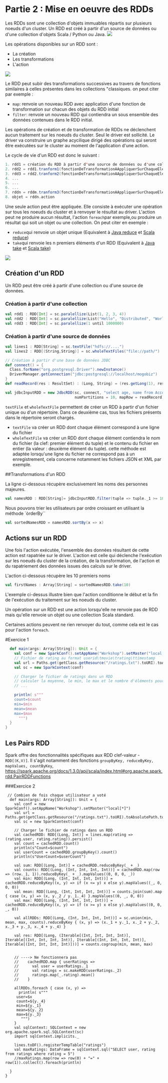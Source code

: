 # Partie 2 : Mise en oeuvre des RDDs


Les RDDs sont une collection d'objets immuables répartis sur plusieurs noeuds d'un cluster. Un RDD est créé à partir d'un source de données ou d'une collection d'objets Scala / Python ou Java.
![](rdd1.jpg)

Les opérations disponibles sur un RDD sont :
+ La création
+ Les transformations
+ L'action

![](rdd2.png)

Le RDD peut subir des transformations successives au travers de fonctions similaires à celles présentes dans les collections "classiques. on peut citer par exemple :

+ ``map``: renvoie un nouveau RDD avec application d'une fonction de transformation sur chacun des objets du RDD initial
+ ``filter``: renvoie un nouveau RDD qui contiendra un sous ensemble des données contenues dans le RDD initial.

Les opérations de création et de transformation de RDDs ne déclenchent aucun traitement sur les noeuds du cluster. Seul le driver est sollicité. Le driver va construire un graphe acycilique dirigé des opérations qui seront être exécutées sur le cluster au moment de l'application d'une action.

Le cycle de vie d'un RDD est donc le suivant :
```scala
1. rdd1 = création du RDD à partir d'une source de données ou d'une collection
2. rdd2 = rdd1.tranform1(fonctionDeTransformationAAppliquerSurChaqueElement)
3. rdd3 = rdd2.tranform2(fonctionDeTransformationAAppliquerSurChaqueElement)
4. ...
5. ...
6. ...
7. rddn = rddm.tranform3(fonctionDeTransformationAAppliquerSurChaqueElement)
8. objet = rddn.action
```
Une seule action peut être appliquée. Elle consiste à exécuter une opération sur tous les noeuds du cluster et à renvoyer le résultat au driver. L'action peut ne produire aucun résultat, l'action ``foreach``par exemple,ou produire un résultat qui soit un objet ou une collection. On peut citer en exemple :
+ ``reduce``qui renvoie un objet unique (Equivalent à  [Java reduce]() et [Scala reduce](http://www.scala-lang.org/api/2.11.4/index.html#scala.collection.immutable.List))
+ ``take``qui renvoie les n premiers éléments d'un RDD (Equivalent à  [Java take]() et [Scala take](http://www.scala-lang.org/api/2.11.4/index.html#scala.collection.immutable.List))

![](rd3.png)

## Création d'un RDD
Un RDD peut être créé à partir d'une collection ou d'une source de données.

### Création à partir d'une collection

```scala
val rdd1 : RDD[Int] = sc.paralellize(List(1, 2, 3, 4))
val rdd2 : RDD[Int] = sc.paralellize(List("Hello", "Distributed", "World"))
val rdd3 : RDD[Int] = sc.paralellize(1 until 1000000)
```

### Création à partir d'une source de données
```scala
val lines1 : RDD[String] = sc.textFile("hdfs://....")
val lines2 : RDD[(String,String)] = sc.wholeTextFiles("file://path/")

// Création à partir d'une base de données JDBC
def connect() = {
  Class.forName("org.postgresql.Driver").newInstance()
  DriverManager.getConnection("jdbc:postgresql://localhost/mogobiz")
}
def readRecord(res : ResultSet) : (Long, String) = (res.getLong(1), res.getString(2))

val jdbcInputRDD = new JdbcRDD(sc, connect, "select age, name from Account offset ? limit ?", lowerBound = 100, upperBound= 20000, 
                               numPartitions = 10, mapRow = readRecord)

```

``textFile`` et ``wholeTextFile`` permettent de créer un RDD à partir d'un fichier unique ou d'un répertoire. Dans ce deuxième cas, tous les fichiers présents dans le répertoire seront chargés.

+ ``textFile`` va créer un RDD dont chaque élément correspond à une ligne du fichier
+ ``wholeTextFile`` va créer un RDD dont chaque élément contiendra le nom du fichier (la clef: premier élément du tuple) et le contenu du fichier en entier (la valeur : deuxième élément du tuple). cette méthode est adaptée lorsqu'une ligne du fichier ne correspond pas à un enregistrement, cela concerne notamment les fichiers JSON et XML par exemple.

##Transformations d'un RDD

La ligne ci-dessous récupère exclusivement les noms des personnes majeures.
```scala
val namesRDD : RDD[String]= jdbcInputRDD.filter(tuple => tuple._1 >= 18).map(_._2)
```

Nous pouvons trier les utilisateurs par ordre croissant en utilisant la méthode `òrderBy``
```scala
val sortedNamesRDD = namesRDD.sortBy(x => x)
```

## Actions sur un RDD
Une fois l'action exécutée, l'ensemble des données résultant de cette action est rapatriée sur le driver. L'action est celle qui déclenche l'exécution sur les noeuds du cluster de la création, de la transformation, de l'action et du rapatriement des données issues des calculs sur le driver.

L'action ci-dessous récupère les 10 premiers noms
```Scala
val firstNames : Array[String] = sortedNamesRDD.take(10)
```
L'exemple ci-dessus illustre bien que l'action conditionne le début et la fin de l'exécution du traitement sur les noeuds du cluster.

Un opération sur un RDD est une action lorsqu'elle ne renvoie pas de RDD mais qu'elle renvoie un objet ou une collection Scala standard.

Certaines actions peuvent ne rien renvoyer du tout, comme cela est le cas pour l'action ``foreach``.


#Exercice 1

```scala
  def main(args: Array[String]): Unit = {
    val conf = new SparkConf().setAppName("Workshop").setMaster("local[*]")
    // Fichier de rating au format userid\tmovie\trating\ttimestamp
    val url = Paths.get(getClass.getResource("/ratings.txt").toURI).toAbsolutePath.toString
    val sc = new SparkContext(conf)

    // Charger le fichier de ratings dans un RDD
    // calculer la moyenne, le min, le max et le nombre d'éléments pour l'utilisateur avec l'id 200
    // ...

    println( s"""
    count=$count
    min=$min
    mean=$mean
    max=$max
      """)
  }
}

```


## Les Pairs RDD
Spark offre des fonctionnalités spécifiques aux RDD clef-valeur - ``RDD[(K,V)]``. Il s'agit notamment des fonctions ``groupByKey, reduceByKey, mapValues, countByKey``, 
https://spark.apache.org/docs/1.3.0/api/scala/index.html#org.apache.spark.rdd.PairRDDFunctions

###Exercice 2
```
 // Combien de fois chaque utilisateur a voté
  def main(args: Array[String]): Unit = {
    val conf = new SparkConf().setAppName("Workshop").setMaster("local[*]")
    val url = Paths.get(getClass.getResource("/ratings.txt").toURI).toAbsolutePath.toString
    val sc = new SparkContext(conf)

    // Charger le fichier de ratings dans un RDD
    val cachedRDD: RDD[(Long, Int)] = lines.map(rating => (rating.user, rating.rating)).persist()
    val count = cachedRDD.count()
    println(s"Count=$count")
    val userCount = cachedRDD.groupByKey().count()
    println(s"UserCount=$userCount")

    val sum: RDD[(Long, Int)] = cachedRDD.reduceByKey(_ + _)
    val counts: RDD[(Long, (Int, Int, Int, Int))] = cachedRDD.map(row => (row._1, 1)).reduceByKey(_ + _).mapValues((0, 0, 0, _))
    val min: RDD[(Long, (Int, Int, Int, Int))] = cachedRDD.reduceByKey((x, y) => if (x <= y) x else y).mapValues((_, 0, 0, 0))
    val mean: RDD[(Long, (Int, Int, Int, Int))] = counts.join(sum).map { case (x, y) => (x, y._2 / y._1._4) }.mapValues((0, _, 0, 0))
    val max: RDD[(Long, (Int, Int, Int, Int))] = cachedRDD.reduceByKey((x, y) => if (x >= y) x else y).mapValues((0, 0, _, 0))

    val allRDDs: RDD[(Long, (Int, Int, Int, Int))] = sc.union(min, mean, max, counts).reduceByKey { (x, y) => (x._1 + y._1, x._2 + y._2, x._3 + y._3, x._4 + y._4) }

    val res: RDD[(Long, (Iterable[(Int, Int, Int, Int)], Iterable[(Int, Int, Int, Int)], Iterable[(Int, Int, Int, Int)], Iterable[(Int, Int, Int, Int)]))] = counts.cogroup(min, mean, max)


    // ----> Ne fonctionnera pas
    //    cachedRDD.map { userRatings =>
    //      val user = userRatings._1
    //      val ratings = sc.makeRDD(userRatings._2)
    //      ratings.map(_.rating).mean()
    //    }

    allRDDs.foreach { case (x, y) =>
      println( s"""
     user=$x
     count=${y._4}
     min=${y._1}
     mean=${y._2}
     max=${y._3}
       """)
    }
    val sqlContext: SQLContext = new org.apache.spark.sql.SQLContext(sc)
    import sqlContext.implicits._

    lines.toDF().registerTempTable("ratings")
    val maxRatings: DataFrame = sqlContext.sql("SELECT user, rating from ratings where rating = 5")
    //maxRatings.map(row => row(0) + "=" + row(1)).collect().foreach(println)

  }
}

```


